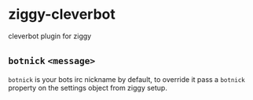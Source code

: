ziggy-cleverbot
===============

cleverbot plugin for ziggy

## `botnick` `<message>`

`botnick` is your bots irc nickname by default, to override it pass a `botnick` property on the settings object from ziggy setup.